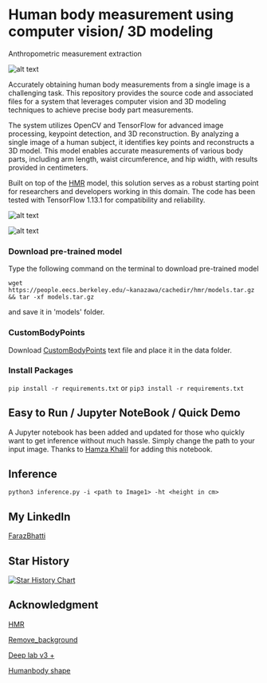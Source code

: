 # Human body measurement using computer vision/ 3D modeling
Anthropometric measurement extraction

![alt text](https://github.com/farazBhatti/Human-Body-Measurements-using-Computer-Vision/blob/master/sample_data/input/image_1_50.png)



Accurately obtaining human body measurements from a single image is a challenging task. This repository provides the source code and associated files for a system that leverages computer vision and 3D modeling techniques to achieve precise body part measurements.

The system utilizes OpenCV and TensorFlow for advanced image processing, keypoint detection, and 3D reconstruction. By analyzing a single image of a human subject, it identifies key points and reconstructs a 3D model. This model enables accurate measurements of various body parts, including arm length, waist circumference, and hip width, with results provided in centimeters.

Built on top of the [HMR](https://github.com/akanazawa/hmr) model, this solution serves as a robust starting point for researchers and developers working in this domain. The code has been tested with TensorFlow 1.13.1 for compatibility and reliability.


![alt text](https://github.com/farazBhatti/Human-Body-Measurements-using-Computer-Vision/blob/master/sample_data/input/Screenshot%20from%202021-01-27%2014-34-16.png)

![alt text](https://github.com/farazBhatti/Human-Body-Measurements-using-Computer-Vision/blob/master/sample_data/input/Screenshot%20from%202023-03-28%2020-12-31.png)

###  Download pre-trained model
Type the following command on the terminal to download pre-trained model

`wget https://people.eecs.berkeley.edu/~kanazawa/cachedir/hmr/models.tar.gz && tar -xf models.tar.gz`

and save it in 'models' folder.

### CustomBodyPoints

Download [CustomBodyPoints](https://github.com/farazBhatti/Human-Body-Measurements-using-Computer-Vision/files/5886235/customBodyPoints.txt) text file and place it in the data folder.

### Install Packages

   `pip install -r requirements.txt`
   or
   `pip3 install -r requirements.txt`

## Easy to Run / Jupyter NoteBook / Quick Demo 
A Jupyter notebook has been added and updated for those who quickly want to get inference without much hassle. Simply change the path to your input image.
Thanks to [Hamza Khalil](https://github.com/hamzakhalil798) for adding this notebook.


## Inference
`python3 inference.py -i <path to Image1> -ht <height in cm>`
 
## My LinkedIn
[FarazBhatti](https://www.linkedin.com/in/farazahmadbhatti/)


## Star History

[![Star History Chart](https://api.star-history.com/svg?repos=farazBhatti/Human-Body-Measurements-using-Computer-Vision&type=Date)](https://www.star-history.com/#farazBhatti/Human-Body-Measurements-using-Computer-Vision&Date)


## Acknowledgment
[HMR](https://github.com/akanazawa/hmr)

[Remove_background](https://github.com/farazBhatti/bg_remove_GUI)

[Deep lab v3 +](https://github.com/rishizek/tensorflow-deeplab-v3)

[Humanbody shape](https://github.com/1900zyh/3D-Human-Body-Shape)

